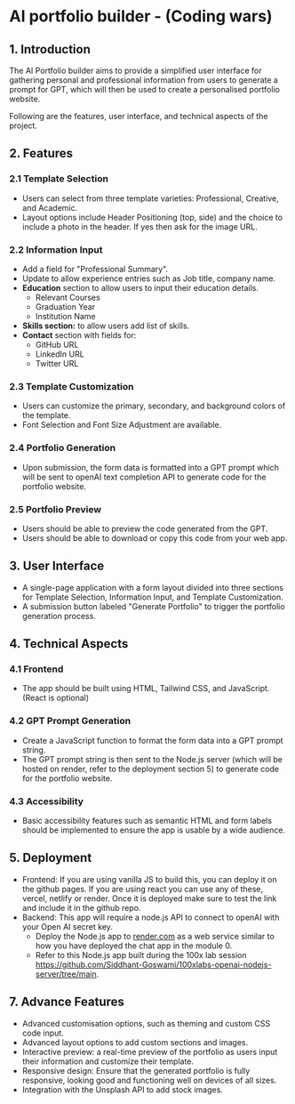 # AI portfolio builder - (Coding wars)

## 1. Introduction

The AI Portfolio builder aims to provide a simplified user interface for gathering personal and professional information from users to generate a prompt for GPT, which will then be used to create a personalised portfolio website. 

Following are the features, user interface, and technical aspects of the project.

## 2. Features

### 2.1 Template Selection

- Users can select from three template varieties: Professional, Creative, and Academic.
- Layout options include Header Positioning (top, side) and the choice to include a photo in the header. If yes then ask for the image URL.

### 2.2 Information Input

- Add a field for "Professional Summary".
- Update to allow experience entries such as Job title, company name.
- **Education** section to allow users to input their education details.
    - Relevant Courses
    - Graduation Year
    - Institution Name
- **Skills section:** to allow users add list of skills.
- **Contact** section with fields for:
    - GitHub URL
    - LinkedIn URL
    - Twitter URL

### 2.3 Template Customization

- Users can customize the primary, secondary, and background colors of the template.
- Font Selection and Font Size Adjustment are available.

### 2.4 Portfolio Generation

- Upon submission, the form data is formatted into a GPT prompt which will be sent to openAI text completion API to generate code for the portfolio website.

### 2.5 Portfolio Preview

- Users should be able to preview the code generated from the GPT.
- Users should be able to download or copy this code from your web app.

## 3. User Interface

- A single-page application with a form layout divided into three sections for Template Selection, Information Input, and Template Customization.
- A submission button labeled "Generate Portfolio" to trigger the portfolio generation process.

## 4. Technical Aspects

### 4.1 Frontend

- The app should be built using HTML, Tailwind CSS, and JavaScript. (React is optional)

### 4.2 GPT Prompt Generation

- Create a JavaScript function to format the form data into a GPT prompt string.
- The GPT prompt string is then sent to the Node.js server (which will be hosted on render, refer to the deployment section 5) to generate code for the portfolio website.

### 4.3 Accessibility

- Basic accessibility features such as semantic HTML and form labels should be implemented to ensure the app is usable by a wide audience.

## 5. Deployment

- Frontend: If you are using vanilla JS to build this, you can deploy it on the github pages. 
If you are using react you can use any of these, vercel, netlify or render. 
Once it is deployed make sure to test the link and include it in the github repo.
- Backend: This app will require a node.js API to connect to openAI with your Open AI secret key.
    - Deploy the Node.js app to [render.com](http://render.com) as a web service similar to how you have deployed the chat app in the module 0.
    - Refer to this Node.js app built during the 100x lab session https://github.com/Siddhant-Goswami/100xlabs-openai-nodejs-server/tree/main.

## 7. Advance Features

- Advanced customisation options, such as theming and custom CSS code input.
- Advanced layout options to add custom sections and images.
- Interactive preview: a real-time preview of the portfolio as users input their information and customize their template.
- Responsive design: Ensure that the generated portfolio is fully responsive, looking good and functioning well on devices of all sizes.
- Integration with the Unsplash API to add stock images.

